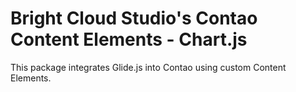 # Bright Cloud Studio's Contao Content Elements - Chart.js
This package integrates Glide.js into Contao using custom Content Elements.
